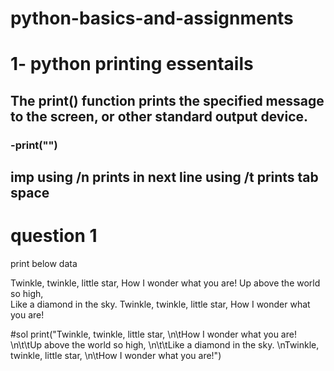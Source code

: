 # python-basics-and-assignments

# 1- python printing essentails

## The print() function prints the specified message to the screen, or other standard output device. <br />   
### -print("") <br />


## imp using /n prints in next line using /t prints tab space

# question 1

print below data <br />

Twinkle, twinkle, little star,
	How I wonder what you are! 
		Up above the world so high,   		
		Like a diamond in the sky. 
Twinkle, twinkle, little star, 
	How I wonder what you are!


#sol 
 print("Twinkle, twinkle, little star, \n\tHow I wonder what you are! \n\t\tUp above the world so high, \n\t\tLike a diamond in the sky. \nTwinkle, twinkle, little star, \n\tHow I wonder what you are!") <br />
